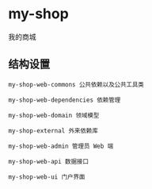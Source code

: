 # my-shop
我的商城

## 结构设置
```
my-shop-web-commons 公共依赖以及公共工具类

my-shop-web-dependencies 依赖管理

my-shop-web-domain 领域模型

my-shop-external 外来依赖库

my-shop-web-admin 管理员 Web 端

my-shop-web-api 数据接口

my-shop-web-ui 门户界面

```



